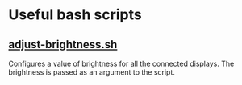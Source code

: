 # Useful bash scripts

## [adjust-brightness.sh](scripts/adjust-brightness.sh)

Configures a value of brightness for all the connected displays. The brightness is passed as an argument to the script.
